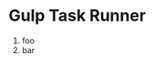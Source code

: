 ﻿<properties
	pageTitle="Grunt"
	description="bla bla bla"
	slug="grunt"
	keywords="css, html, javascript"
/>

# Gulp Task Runner

1. foo
2. bar